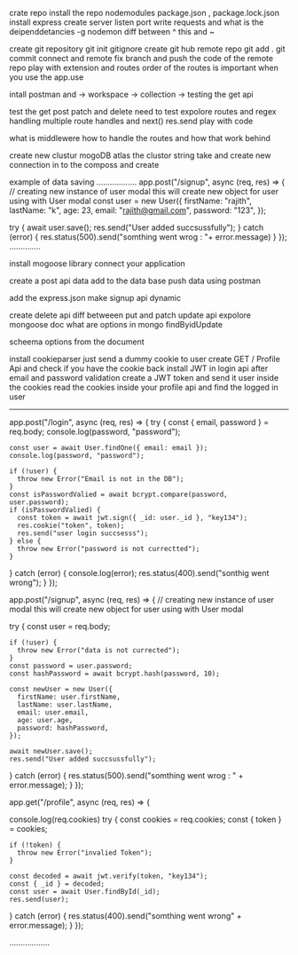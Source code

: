   crate repo
  install the repo
 nodemodules package.json , package.lock.json
install express create server listen port write requests and what is the deipenddetancies 
-g 
 nodemon
  diff between ^ this and ~ 

  create git repository 
  git init 
  gitignore 
  create git hub remote repo
  git add .
  git commit 
  connect and remote 
  fix branch 
  and push the code of the remote repo
play with extension and routes
order of the routes is important when you use the app.use 

intall postman and ->  workspace -> collection -> testing the get api

test the get post patch and delete need to test
expolore routes and regex 
handling multiple route handles and next() res.send  play with code

what is middlewere how to handle the routes and how that work behind

create new clustur 
mogoDB atlas
the clustor string take and create new connection in to the composs
and create

example of data saving
..................
app.post("/signup", async (req, res) => {
  // creating new instance of user modal this will create new object for user using with User modal
  const user = new User({
    firstName: "rajith", 
    lastName: "k",
    age: 23,
    email: "rajith@gmail.com",
    password: "123",
  });

  try {
     await user.save();
     res.send("User added succsussfully");
  } catch (error) {
   res.status(500).send("somthing went wrog : "+ error.message)
  }
}); 
..............

install mogoose library 
connect your application

create a post api data add to the data base 
push data using postman

add the express.json 
make signup api dynamic 

create delete api 
diff betweeen put and patch
update api
expolore mongoose doc
what are options in mongo findByidUpdate

scheema options from the document  


install cookieparser
just send a dummy cookie to user
create GET / Profile Api and check if you have the cookie back
install JWT
in login api after email and password validation create a JWT token and send it user inside the cookies
read the cookies inside your profile api and find the logged in user

-----------
app.post("/login", async (req, res) => {
  try {
    const { email, password } = req.body;
    console.log(password, "password");

    const user = await User.findOne({ email: email });
    console.log(password, "password");

    if (!user) {
      throw new Error("Email is not in the DB");
    }
    const isPasswordValied = await bcrypt.compare(password, user.password);
    if (isPasswordValied) {
      const token = await jwt.sign({ _id: user._id }, "key134");
      res.cookie("token", token);
      res.send("user login succsesss");
    } else {
      throw new Error("password is not currectted");
    }
  } catch (error) {
    console.log(error);
    res.status(400).send("sonthig went wrong");
  }
});

app.post("/signup", async (req, res) => {
  // creating new instance of user modal this will create new object for user using with User modal

  try {
    const user = req.body;

    if (!user) {
      throw new Error("data is not currected");
    }
    const password = user.password;
    const hashPassword = await bcrypt.hash(password, 10);

    const newUser = new User({
      firstName: user.firstName,
      lastName: user.lastName,
      email: user.email,
      age: user.age,
      password: hashPassword,
    });

    await newUser.save();
    res.send("User added succsussfully");
  } catch (error) {
    res.status(500).send("somthing went wrog : " + error.message);
  }
});

app.get("/profile", async (req, res) => {

  console.log(req.cookies)
  try {
    const cookies = req.cookies;
    const { token } = cookies;

    if (!token) {
      throw new Error("invalied Token");
    }

    const decoded = await jwt.verify(token, "key134");
    const { _id } = decoded;
    const user = await User.findById(_id);
    res.send(user);
  } catch (error) {
    res.status(400).send("somthing went wrong" + error.message);
  }
});

..................
